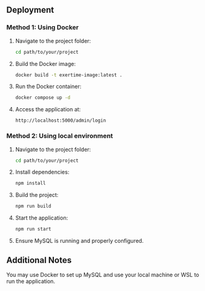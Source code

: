 ## Deployment

### Method 1: Using Docker
1. Navigate to the project folder:
    ```sh
    cd path/to/your/project
    ```
2. Build the Docker image:
    ```sh
    docker build -t exertime-image:latest .
    ```
3. Run the Docker container:
    ```sh
    docker compose up -d
    ```
4. Access the application at:
    ```
    http://localhost:5000/admin/login
    ```

### Method 2: Using local environment
1. Navigate to the project folder:
    ```sh
    cd path/to/your/project
    ```
2. Install dependencies:
    ```sh
    npm install
    ```
3. Build the project:
    ```sh
    npm run build
    ```
4. Start the application:
    ```sh
    npm run start
    ```
5. Ensure MySQL is running and properly configured.

## Additional Notes
You may use Docker to set up MySQL and use your local machine or WSL to run the application.
